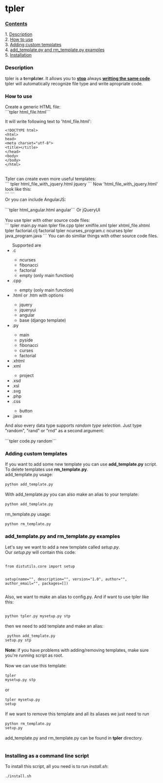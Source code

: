 <h1 id="tpler"><a style="text-decoration: none; color: black;" href="#tpler">tpler</a></h1>
<h3 id="contents"><a href="#contents">Contents</a></h3>
<p>
1. <a href="#description">Description</a><br/>
2. <a href="#how-to-use">How to use</a><br/>
3. <a href="#adding-custom-templates">Adding custom templates</a><br/>
4. <a href="#add_templatepy-and-rm_templatepy-examples">add_template.py and rm_template.py examples</a><br/>
5. <a href="#installing-as-a-command-line-script">Installation</a>
</p>
<h3 id="description"><a style="text-decoration: none; color: black;" href="#description">Description</a></h3>
<p>
tpler is a <b>t</b>em<b>pl</b>at<b>er</b>. It allows you to <b style="text-decoration: underline;">stop</b> always <b style="text-decoration: underline;">writting the same code</b>.<br/>
tpler will automatically recognize file type and write apropriate code.
</p>
<h3 id="how-to-use"><a style="text-decoration: none; color: black;" href="#how-to-use">How to use</a></h3>
Create a generic HTML file:<br/>
```tpler html_file.html```

It will write following text to 'html_file.html':
```
<!DOCTYPE html>
<html>
head>
<meta charset="utf-8">
<title></title>
</head>
<body>
</body>
</html>
```
<br/>
Tpler can create even more useful templates:<br/>
```
tpler html_file_with_jquery.html jquery
```
Now 'html_file_with_jquery.html' look like this:<br/>
```
<!DOCTYPE html>
<html>
<head>
<meta charset="utf-8">
<title></title>
<script type="text/javascript" src="http://code.jquery.com/jquery-latest.min.js">
</script>
</head>
<body>
</body>
<html>
```
<br/>
Or you can include AngularJS:<br/><br/>
```tpler html_angular.html angular```
Or jQueryUI<br/><br/>
You use tpler with other source code files:<br/>
```
tpler main.py main
tpler file.cpp
tpler xmlfile.xml
tpler xhtml_file.xhtml
tpler factorial.clj factorial
tpler ncurses_program.c ncurses
tpler java_program.java
```
You can do similiar things with other source code files.<br/>
<ul>
Supported are
<li>.c</li>
	<ul>
	<li>ncurses</li>
	<li>fibonacci</li>
	<li>factorial</li>
	<li>empty (only main function)</li></ul>
<li>.cpp</li>
	<ul><li>empty (only main function)</li></ul>
<li>.html or .htm with options</li>
	<ul><li>jquery</li>
	<li>jqueryui</li>
	<li>angular</li>
	<li>base (django template) </li>
	</ul>
<li>.py</li>
	<ul><li>main</li>
	<li>pyside</li>
	<li>fibonacci</li>
	<li>curses</li>
	<li>factorial</li>
	</ul>
<li>.xhtml</li>
<li>.xml</li>
	<ul><li>project</li></ul>
<li>.xsd</li>
<li>.xsl</li>
<li>.svg</li>
<li>.php</li>
<li>.css</li>
	<ul><li>button</li></ul>
<li>.java</li>
</ul>
And also every data type supports <i>random type selection</i>. Just type "random", "rand" or "rnd" as a second argument:<br/><br/>
```tpler code.py random```
</p>
<h3 id="adding-custom-templates"><a style="text-decoration: none; color: black;" href="#adding-custom-templates">Adding custom templates</a></h3>
<p>
If you want to add some new template you can use <b>add_template.py</b> script.
To delete templates use <b>rm_template.py</b>.<br/>
add_template.py usage:<br/><br/>
<code>python add_template.py <filename></code>
<br/><br/>
With add_template.py you can also make an alias to your template:<br/><br/>
<code>python add_template.py <filename> <alias1> <alias2> <alias3> <aliasn></code>
<br/><br/>
rm_template.py usage:<br/><br/>
<code>python rm_template.py <template_name></code>
</p>
<h3 id="add_templatepy-and-rm_templatepy-examples"><a style="text-decoration: none; color: black;" href="#add_templatepy-and-rm_templatepy-examples">add_template.py and rm_template.py examples</a></h3>
<p>
Let's say we want to add a new template called <i>setup.py</i>.<br/>
Our <i>setup.py</i> will contain this code:<br/><br/>
<pre><code>from distutils.core import setup

setup(name="",
description="",
version="1.0",
author="",
author_email="",
packages=[])
</code></pre>
Also, we want to make an alias to config.py.
And if want to use tpler like this:<br/><br/>
<code>
python tpler.py mysetup.py stp
</code>
<br/><br/>
then we need to add template and make an alias:<br/><br/>
<code>
python add_template.py setup.py stp
</code>
<br/><br/>
<b>Note:</b> if you have problems with adding/removing templates, make sure you're running script as root.<br/><br/>
Now we can use this template:<br/><br/>
<code>tpler mysetup.py stp</code>
<br/><br/>or<br/><br/>
<code>tpler mysetup.py setup</code>
<br/><br/>
If we want to remove this template and all its aliases we just need to run<br/><br/>
<code>python rm_template.py setup.py</code>
<br/><br/>
add_template.py and rm_template.py can be found in <b>tpler</b> directory.
<br/><br/>
</p>
<h3 id="installation"><a style="text-decoration: none; color: black;" href="#installing-as-a-command-line-script">Installing as a command line script</a></h3>
<p>
To install this script, all you need is to run <i>install.sh</i>:<br/><br/>
<code>./install.sh</code>
<br/><br/>
</p>
